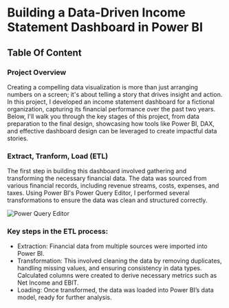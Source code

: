 # Building a Data-Driven Income Statement Dashboard in Power BI

## Table Of Content

### Project Overview
Creating a compelling data visualization is more than just arranging numbers on a screen; it's about telling a story that drives insight and action. In this project, I developed an income statement dashboard for a fictional organization, capturing its financial performance over the past two years. Below, I'll walk you through the key stages of this project, from data preparation to the final design, showcasing how tools like Power BI, DAX, and effective dashboard design can be leveraged to create impactful data stories.

### Extract, Tranform, Load (ETL)
The first step in building this dashboard involved gathering and transforming the necessary financial data. The data was sourced from various financial records, including revenue streams, costs, expenses, and taxes. Using Power BI's Power Query Editor, I performed several transformations to ensure the data was clean and structured correctly.

![Power Query Editor](https://github.com/user-attachments/assets/62aa7343-ca1c-405f-a5bf-66df777c5cb8)


### Key steps in the ETL process:

- Extraction: Financial data from multiple sources were imported into Power BI.
- Transformation: This involved cleaning the data by removing duplicates, handling missing values, and ensuring consistency in data types. Calculated columns were created to derive necessary metrics such as Net Income and EBIT.
- Loading: Once transformed, the data was loaded into Power BI’s data model, ready for further analysis.
